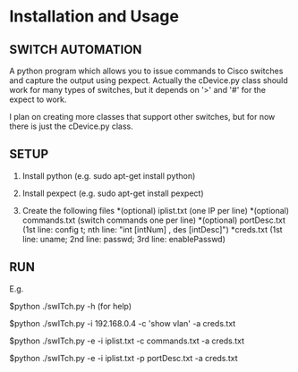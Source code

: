 Installation and Usage 
======================

SWITCH AUTOMATION
-----------------

A python program which allows you to issue commands to Cisco switches and 
capture the output using pexpect.
Actually the cDevice.py class should work for many types of switches, but it 
depends on '>' and '#' for the expect to work.


I plan on creating more classes that support other switches, but for now there 
is just the cDevice.py class.


SETUP
-----

1. Install python (e.g. sudo apt-get install python)


2. Install pexpect (e.g. sudo apt-get install pexpect)


3. Create the following files
  *(optional) iplist.txt (one IP per line)
  *(optional) commands.txt (switch commands one per line)
  *(optional) portDesc.txt (1st line: config t; nth line: "int [intNum] , des [intDesc]")
  *creds.txt (1st line: uname; 2nd line: passwd; 3rd line: enablePasswd)
    

RUN
---

E.g.


$python ./swITch.py -h (for help)

$python ./swITch.py -i 192.168.0.4 -c 'show vlan' -a creds.txt

$python ./swITch.py -e -i iplist.txt -c commands.txt -a creds.txt

$python ./swITch.py -e -i iplist.txt -p portDesc.txt -a creds.txt
